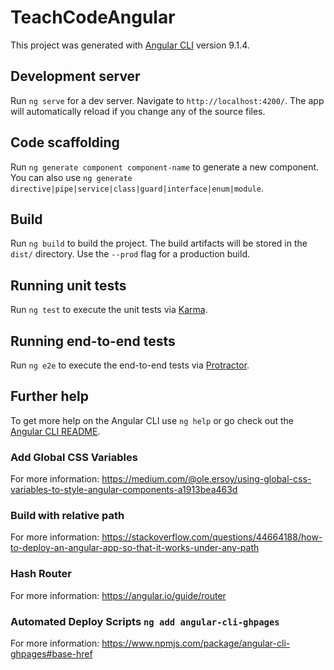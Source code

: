 # TeachCodeAngular

This project was generated with [Angular CLI](https://github.com/angular/angular-cli) version 9.1.4.

## Development server

Run `ng serve` for a dev server. Navigate to `http://localhost:4200/`. The app will automatically reload if you change any of the source files.

## Code scaffolding

Run `ng generate component component-name` to generate a new component. You can also use `ng generate directive|pipe|service|class|guard|interface|enum|module`.

## Build

Run `ng build` to build the project. The build artifacts will be stored in the `dist/` directory. Use the `--prod` flag for a production build.

## Running unit tests

Run `ng test` to execute the unit tests via [Karma](https://karma-runner.github.io).

## Running end-to-end tests

Run `ng e2e` to execute the end-to-end tests via [Protractor](http://www.protractortest.org/).

## Further help

To get more help on the Angular CLI use `ng help` or go check out the [Angular CLI README](https://github.com/angular/angular-cli/blob/master/README.md).

### Add Global CSS Variables

For more information: https://medium.com/@ole.ersoy/using-global-css-variables-to-style-angular-components-a1913bea463d

### Build with relative path

For more information: https://stackoverflow.com/questions/44664188/how-to-deploy-an-angular-app-so-that-it-works-under-any-path

### Hash Router

For more information: https://angular.io/guide/router

### Automated Deploy Scripts `ng add angular-cli-ghpages`

For more information: https://www.npmjs.com/package/angular-cli-ghpages#base-href